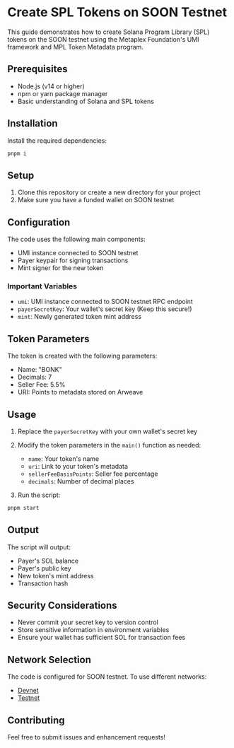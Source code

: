# Create SPL Tokens on SOON Testnet

This guide demonstrates how to create Solana Program Library (SPL) tokens on the SOON testnet using the Metaplex Foundation's UMI framework and MPL Token Metadata program.

## Prerequisites

- Node.js (v14 or higher)
- npm or yarn package manager
- Basic understanding of Solana and SPL tokens

## Installation

Install the required dependencies:

```bash
pnpm i
```

## Setup

1. Clone this repository or create a new directory for your project
2. Make sure you have a funded wallet on SOON testnet

## Configuration

The code uses the following main components:

- UMI instance connected to SOON testnet
- Payer keypair for signing transactions
- Mint signer for the new token

### Important Variables

- `umi`: UMI instance connected to SOON testnet RPC endpoint
- `payerSecretKey`: Your wallet's secret key (Keep this secure!)
- `mint`: Newly generated token mint address

## Token Parameters

The token is created with the following parameters:

- Name: "BONK"
- Decimals: 7
- Seller Fee: 5.5%
- URI: Points to metadata stored on Arweave

## Usage

1. Replace the `payerSecretKey` with your own wallet's secret key
2. Modify the token parameters in the `main()` function as needed:
   - `name`: Your token's name
   - `uri`: Link to your token's metadata
   - `sellerFeeBasisPoints`: Seller fee percentage
   - `decimals`: Number of decimal places

3. Run the script:
```bash
pnpm start
```

## Output

The script will output:
- Payer's SOL balance
- Payer's public key
- New token's mint address
- Transaction hash

## Security Considerations

- Never commit your secret key to version control
- Store sensitive information in environment variables
- Ensure your wallet has sufficient SOL for transaction fees

## Network Selection

The code is configured for SOON testnet. To use different networks:
- [Devnet](https://rpc.devnet.soo.network/rpc)
- [Testnet](https://rpc.testnet.soo.network/rpc)

## Contributing

Feel free to submit issues and enhancement requests!
